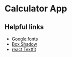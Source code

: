 # Calculator App

## Helpful links

* [Google fonts](https://fonts.google.com/specimen/Roboto+Condensed)
* [Box Shadow](https://box-shadow.dev/)
* [react Textfit](https://www.npmjs.com/package/react-textfit)